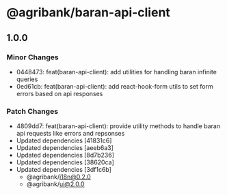 # @agribank/baran-api-client

## 1.0.0

### Minor Changes

- 0448473: feat(baran-api-client): add utilities for handling baran infinite queries
- 0ed61cb: feat(baran-api-client): add react-hook-form utils to set form errors based on api responses

### Patch Changes

- 4809dd7: feat(baran-api-client): provide utility methods to handle baran api requests like errors and repsonses
- Updated dependencies [41831c6]
- Updated dependencies [aeeb6a3]
- Updated dependencies [8d7b236]
- Updated dependencies [38620ca]
- Updated dependencies [3df1c6b]
  - @agribank/i18n@0.2.0
  - @agribank/ui@2.0.0
